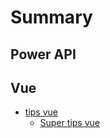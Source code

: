 # Summary
## Power API
## Vue
* [tips vue](vue/tips_vue.md)
    * [Super tips vue](vue/tips_vue/super_tips_vue.md)
